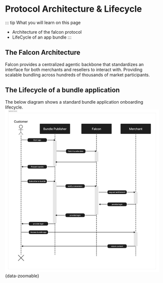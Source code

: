 # Protocol Architecture & Lifecycle

::: tip What you will learn on this page
- Architecture of the falcon protocol
- LifeCycle of an app bundle
:::


## The Falcon Architecture

Falcon provides a centralized agentic backbone that standardizes an interface
for both merchants and resellers to interact with. Providing scalable bundling
across hundreds of thousands of market participants.

## The Lifecycle of a bundle application
The below diagram shows a standard bundle application onboarding lifecycle.
![](../images/sequence-diagram.png){data-zoomable}
